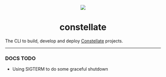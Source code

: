 <p align="center">
  <img src="https://cdn.rawgit.com/constellators/constellate/20baeb89/assets/logo.png" />
</p>

<h1 align="center">constellate</h1>

The CLI to build, develop and deploy [Constellate](https://github.com/constellators/constellate) projects.

----

### DOCS TODO

  - Using SIGTERM to do some graceful shutdown
